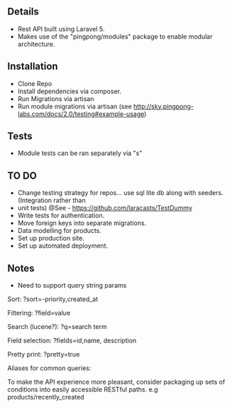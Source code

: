 ## Details
- Rest API built using Laravel 5.
- Makes use of the "pingpong/modules" package to enable modular architecture.

## Installation

- Clone Repo
- Install dependencies via composer.
- Run Migrations via artisan
- Run module migrations via artisan (see http://sky.pingpong-labs.com/docs/2.0/testing#example-usage)

## Tests

- Module tests can be ran separately via "s"


## TO DO
- Change testing strategy for repos... use sql lite db along with seeders. (Integration rather than
- unit tests) @See - https://github.com/laracasts/TestDummy
- Write tests for authentication.
- Move foreign keys into separate migrations.
- Data modelling for products.
- Set up production site.
- Set up automated deployment.

## Notes
 - Need to support query string params

Sort:
?sort=-priority,created_at

Filtering:
?field=value

Search (lucene?):
?q=search term

Field selection:
?fields=id,name, description

Pretty print:
?pretty=true

Aliases for common queries:

To make the API experience more pleasant, consider packaging up sets of conditions into easily accessible RESTful paths. e.g products/recently_created

